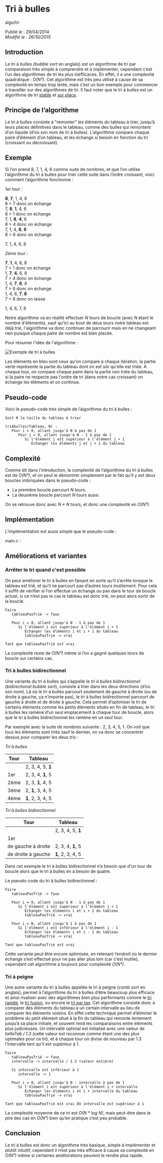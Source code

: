 Tri à bulles
============
algo/tri

Publié le : 29/04/2014  
*Modifié le : 26/10/2015*

## Introduction

Le tri à bulles (*bubble sort* en anglais) est un algorithme de tri par comparaison très simple à comprendre et à implémenter, cependant c’est l’un des algorithmes de tri les plus inefficaces. En effet, il a une complexité quadratique : *O(N²)*. Cet algorithme est très peu utilisé à cause de sa complexité en temps trop lente, mais c’est un bon exemple pour commencer à travailler sur des algorithmes de tri. Il faut noter que le tri à bulles est un algorithme de tri [stable](https://en.wikipedia.org/wiki/Sorting_algorithm#Stability) et [sur place](https://en.wikipedia.org/wiki/In-place_algorithm).

## Principe de l’algorithme

Le tri à bulles consiste à "remonter" les éléments du tableau à trier, jusqu’à leurs places définitives dans le tableau, comme des bulles qui remontent d’un liquide (d’où son nom de tri à bulles). L’algorithme compare chaque paire d’élément d’un tableau, et les échange si besoin en fonction du tri (croissant ou décroissant).

## Exemple

Si l’on prend 8, 7, 1, 4, 6 comme suite de nombres, et que l’on utilise l’algorithme du tri à bulles pour trier cette suite dans l’ordre croissant, voici comment l’algorithme fonctionne :

*1er tour* :

**8**, **7**, 1, 4, 6  
8 > 7 donc on échange  
7, **8**, **1**, 4, 6  
8 > 1 donc on échange  
7, 1, **8**, **4**, 6  
8 > 4 donc on échange  
7, 1, 4, **8**, **6**  
8 > 6 donc on échange  

7, 1, 4, 6, 8

*2ème tour* :

**7**, **1**, 4, 6, 8  
7 > 1 donc on échange  
1, **7**, **4**, 6, 8  
7 > 4 donc on échange  
1, 4, **7**, **6**, 8  
7 > 6 donc on échange  
1, 4, 6, **7**, **8**  
7 < 8 donc on laisse  

1, 4, 6, 7, 8  

Notre algorithme va en réalité effectuer *N* tours de boucle (avec *N* étant le nombre d'éléments), sauf qu'ici au bout de deux tours notre tableau est déjà trié, l'algorithme va donc continuer de parcourir mais en ne changeant rien puisque chaque paire de nombre est bien placée.

Pour résumer l'idée de l'algorithme :

![Exemple de tri à bulles](/static/img/algo/tri/tri_bulles/exemple_tri.png)

Les éléments en bleu sont ceux qu'on compare à chaque itération, la partie verte représente la partie du tableau dont on est sûr qu'elle est triée. A chaque tour, on compare chaque paire dans la partie non triée du tableau, si la paire ne respecte pas l'ordre de tri (dans notre cas croissant) on échange les éléments et on continue.

## Pseudo-code

Voici le pseudo-code très simple de l’algorithme du tri à bulles :

```nohighlight
Soit N la taille du tableau à trier

triAbulles(Tableau, N) :
   Pour i = 0, allant jusqu'à N à pas de 1
      Pour j = 0, allant jusqu'à N - 1 à pas de 1
         Si l'élément j est supérieur à l'élément j + 1
            Échanger les éléments j et j + 1 du tableau
```

## Complexité

Comme dit dans l’introduction, la complexité de l’algorithme du tri à bulles est de *O(N²)*, et on peut le démontrer simplement par le fait qu’il y est deux boucles imbriquées dans le pseudo-code :

- La première boucle parcourt *N* tours.
- La deuxième boucle parcourt *N* tours aussi.

On se retrouve donc avec *N \* N* tours, et donc une complexité en *O(N²)*.

## Implémentation

L’implémentation est aussi simple que le pseudo-code :

main.c : 

## Améliorations et variantes

### Arrêter le tri quand c'est possible

On peut améliorer le tri à bulles en faisant en sorte qu’il s’arrête lorsque le tableau est trié, et qu’il ne parcourt pas d’autres tours inutilement. Pour cela il suffit de vérifier si l’on effectue un échange ou pas dans le tour de boucle actuel, si ce n’est pas le cas le tableau est donc trié, on peut alors sortir de la boucle.

```nohighlight
Faire
   tableauPasTrié -> faux

   Pour i = 0, allant jusqu'à N - 1 à pas de 1
      Si l'élément i est supérieur à l'élément i + 1
         Échanger les éléments i et i + 1 du tableau
         tableauPasTrié -> vrai

Tant que tableauPasTrié est vrai
```

La complexité reste de *O(N²)* même si l’on a gagné quelques tours de boucle sur certains cas.

### Tri à bulles bidirectionnel

Une variante du tri à bulles qui s’appelle le *tri à bulles bidirectionnel* (*bidirectional bubble sort*), consiste à trier dans les deux directions (d’où son nom). Là où le tri à bulles parcourt seulement de gauche à droite (ou de droite à gauche, ça n’importe pas), le tri à bulles bidirectionnel parcourt de gauche à droite et de droite à gauche. Cela permet d’optimiser le tri de certains éléments comme les petits éléments situés en fin de tableau, le tri à bulles les ramène d’un seul emplacement à chaque tour de boucle, alors que le tri à bulles bidirectionnel les ramène en un seul tour.

Par exemple avec la suite de nombres suivante : 2, 3, 4, 5, 1. On voit que tous les éléments sont triés sauf le dernier, on va donc se concentrer dessus pour comparer les deux tris :

*Tri à bulles*


| Tour   | Tableau           |
| ------ | ---------         |
|        | 2, 3, 4, 5, **1** |
| 1er    | 2, 3, 4, **1**, 5 |
| 2ème   | 2, 3, **1**, 4, 5 |
| 3ème   | 2, **1**, 3, 4, 5 |
| 4ème   | **1**, 2, 3, 4, 5 |

*Tri à bulles bidirectionnel*

| Tour               | Tableau           |
| ------             | ---------         |
|                    | 2, 3, 4, 5, **1** |
| 1er                |                   |
| de gauche à droite | 2, 3, 4, **1**, 5 |
| de droite à gauche | **1**, 2, 3, 4, 5 |

Dans cet exemple le tri à bulles bidirectionnel n’a besoin que d'un tour de boucle alors que le tri à bulles en a besoin de quatre.

Le pseudo-code du tri à bulles bidirectionnel :

```nohighlight
Faire
   tableauPasTrié -> faux

   Pour i = 0, allant jusqu'à N - 1 à pas de 1
      Si l'élément i est supérieur à l'élément i + 1
         Échanger les éléments i et i + 1 du tableau
         tableauPasTrié -> vrai

   Pour i = N, allant jusqu'à 1 à pas de 1
      Si l'élément i est inférieur à l'élément i - 1
         Échanger les éléments i et i - 1 du tableau
         tableauPasTrié -> vrai

Tant que tableauPasTrié est vrai
```

Cette variante peut être encore optimisée, en retenant l’endroit où le dernier échange s’est effectué pour ne pas aller plus loin (car c’est inutile), cependant cet algorithme a toujours pour complexité *O(N²)*.

### Tri à peigne

Une autre variante du tri à bulles appelée le tri à peigne (*comb sort* en anglais), permet à l’algorithme du tri à bulles d’être beaucoup plus efficace et ainsi rivaliser avec des algorithmes bien plus performants comme le [tri rapide](http://napnac.ga/algo/tri/tri_rapide.html), le [tri fusion](http://napnac.ga/algo/tri/tri_fusion.html), ou encore le [tri par tas](http://napnac.ga/algo/tri/tri_tas.html).
Cet algorithme consiste donc à comparer des éléments du tableau à un certain intervalle au lieu de comparer les éléments voisins. En effet cette technique permet d’éliminer le problème du petit élément situé à la fin du tableau qui remonte lentement jusqu’à sa place initiale, et souvent rend les comparaisons entre éléments plus judicieuses. Un intervalle optimal est initialisé avec une valeur de *tailleTab / 1.3* (cette valeur est reconnue comme étant une des plus optimales pour ce tri), et à chaque tour on divise de nouveau par 1.3 l'intervalle tant qu'il est supérieur à 1.

```nohighlight
Faire
   tableauPasTrié -> faux
   intervalle -> intervalle / 1.3 (valeur entière)

   Si intervalle est inférieur à 1
      intervalle -> 1

   Pour i = 0, allant jusqu'à N - intervalle à pas de 1
      Si l'élément i est supérieur à l'élément i + intervalle
         Échanger les éléments i et i + intervalle du tableau
         tableauPasTrié -> vrai

Tant que tableauPasTrié est vrai OU intervalle est supérieur à 1
```

La complexité moyenne de ce tri est *O(N \* log N)*, mais peut-être dans le pire des cas en *O(N²)* bien qu’en pratique c’est peu probable.

## Conclusion

Le tri à bulles est donc un algorithme très basique, simple à implémenter et plutôt intuitif, cependant il n’est pas très efficace à cause sa complexité en *O(N²)* même si certaines améliorations peuvent le rendre plus rapide.
